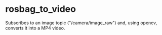 # rosbag_to_video
Subscribes to an image topic ("/camera/image_raw") and, using opencv, converts it into a MP4 video.
